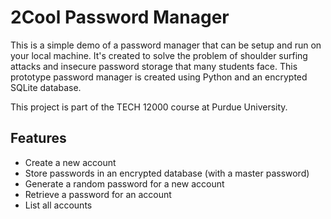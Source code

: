 # 2Cool Password Manager

This is a simple demo of a password manager that can be setup and run on your
local machine. It's created to solve the problem of shoulder surfing attacks
and insecure password storage that many students face. This prototype
password manager is created using Python and an encrypted SQLite database.

This project is part of the TECH 12000 course at Purdue University.

## Features

- Create a new account
- Store passwords in an encrypted database (with a master password)
- Generate a random password for a new account
- Retrieve a password for an account
- List all accounts
